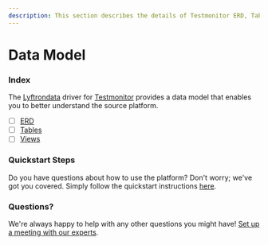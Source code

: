 ```yaml
---
description: This section describes the details of Testmonitor ERD, Tables, and Views.
---
```


# Data Model

### Index

The  [Lyftrondata](https://www.lyftrondata.com/) driver for [Testmonitor](https://www.lyftrondata.com/integration/commerce-analytics/test-monitor/) provides a data model that enables you to better understand the source platform.

* [ ] [ERD](erd.md)
* [ ] [Tables](tables.md)
* [ ] [Views](views.md)

### Quickstart Steps

Do you have questions about how to use the platform? Don't worry; we've got you covered. Simply follow the quickstart instructions [here](../README.md).


### Questions? <a href="#questions" id="questions"></a>

We're always happy to help with any other questions you might have! [Set up a meeting with our experts](https://www.lyftrondata.com/book-a-meeting/).

